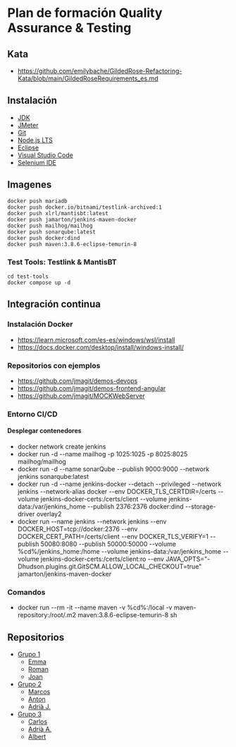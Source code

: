 # Plan de formación Quality Assurance & Testing

## Kata

- https://github.com/emilybache/GildedRose-Refactoring-Kata/blob/main/GildedRoseRequirements_es.md

## Instalación

- [JDK](https://www.oracle.com/java/technologies/downloads/)
- [JMeter](https://jmeter.apache.org/download_jmeter.cgi)
- [Git](https://git-scm.com/)
- [Node.js LTS](https://nodejs.org)
- [Eclipse](https://www.eclipse.org/downloads/download.php?file=/technology/epp/downloads/release/2024-03/R/eclipse-jee-2024-03-R-win32-x86_64.zip)
- [Visual Studio Code](https://code.visualstudio.com/download#)
- [Selenium IDE](https://chromewebstore.google.com/detail/selenium-ide/mooikfkahbdckldjjndioackbalphokd?hl=es&utm_source=ext_sidebar)

## Imagenes

    docker push mariadb
    docker push docker.io/bitnami/testlink-archived:1
    docker push xlrl/mantisbt:latest
    docker push jamarton/jenkins-maven-docker
    docker push mailhog/mailhog
    docker push sonarqube:latest
    docker push docker:dind
    docker push maven:3.8.6-eclipse-temurin-8

### Test Tools: Testlink & MantisBT

    cd test-tools
    docker compose up -d

## Integración continua

### Instalación Docker

- https://learn.microsoft.com/es-es/windows/wsl/install
- https://docs.docker.com/desktop/install/windows-install/

### Repositorios con ejemplos

- https://github.com/jmagit/demos-devops
- https://github.com/jmagit/demos-frontend-angular
- https://github.com/jmagit/MOCKWebServer

### Entorno CI/CD

#### Desplegar contenedores

- docker network create jenkins
- docker run -d --name mailhog -p 1025:1025 -p 8025:8025 mailhog/mailhog
- docker run -d --name sonarQube --publish 9000:9000 --network jenkins sonarqube:latest
- docker run -d --name jenkins-docker --detach --privileged --network jenkins --network-alias docker --env DOCKER_TLS_CERTDIR=/certs --volume jenkins-docker-certs:/certs/client --volume jenkins-data:/var/jenkins_home --publish 2376:2376 docker:dind --storage-driver overlay2
- docker run --name jenkins --network jenkins --env DOCKER_HOST=tcp://docker:2376 --env DOCKER_CERT_PATH=/certs/client --env DOCKER_TLS_VERIFY=1 --publish 50080:8080 --publish 50000:50000 --volume %cd%/jenkins_home:/home --volume jenkins-data:/var/jenkins_home --volume jenkins-docker-certs:/certs/client:ro --env JAVA_OPTS="-Dhudson.plugins.git.GitSCM.ALLOW_LOCAL_CHECKOUT=true" jamarton/jenkins-maven-docker

### Comandos

- docker run --rm -it --name maven -v %cd%:/local -v maven-repository:/root/.m2 maven:3.8.6-eclipse-temurin-8 sh

## Repositorios

- [Grupo 1](https://github.com/joanpaneque/LogiRAIL-project)
  - [Emma](https://github.com/ecardosa)
  - [Roman](https://github.com/RomanMysyura)
  - [Joan](https://github.com/joanpaneque)
- [Grupo 2](https://github.com/Yugurto7/Logirail-Project)
  - [Marcos](https://github.com/Yugurto7/Logirail-Marcos)
  - [Anton](https://github.com/remmko/Formacion)
  - [Adrià J.](https://github.com/adriajofre19/LogiRAIL-adria-jofre)
- [Grupo 3](https://github.com/wade079/testing_qa_logirail)
  - [Carlos](https://github.com/Joheartless)
  - [Adrià A.](https://github.com/wade079)
  - [Albert](https://github.com/Necromancer117)
